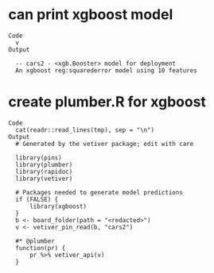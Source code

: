 # can print xgboost model

    Code
      v
    Output
      
      -- cars2 - <xgb.Booster> model for deployment 
      An xgboost reg:squarederror model using 10 features

# create plumber.R for xgboost

    Code
      cat(readr::read_lines(tmp), sep = "\n")
    Output
      # Generated by the vetiver package; edit with care
      
      library(pins)
      library(plumber)
      library(rapidoc)
      library(vetiver)
      
      # Packages needed to generate model predictions
      if (FALSE) {
          library(xgboost)
      }
      b <- board_folder(path = "<redacted>")
      v <- vetiver_pin_read(b, "cars2")
      
      #* @plumber
      function(pr) {
          pr %>% vetiver_api(v)
      }

